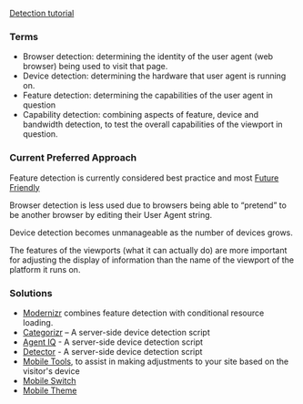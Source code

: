[Detection tutorial](http://www.html5rocks.com/en/tutorials/detection)

### Terms

* Browser detection: determining the identity of the user agent (web browser) being used to visit that page.
* Device detection: determining the hardware that user agent is running on.
* Feature detection: determining the capabilities of the user agent in question
* Capability detection: combining aspects of feature, device and bandwidth detection, to test the overall capabilities of the viewport in question.

### Current Preferred Approach

Feature detection is currently considered best practice and most [Future Friendly](http://futurefriend.ly/)

Browser detection is less used due to browsers being able to “pretend” to be another browser by editing their User Agent string.

Device detection becomes unmanageable as the number of devices grows.

The features of the viewports (what it can actually do) are more important for adjusting the display of information than the name of the viewport of the platform it runs on.

### Solutions

* [Modernizr](http://www.modernizr.com/) combines feature detection with conditional resource loading.
* [Categorizr](http://www.brettjankord.com/2012/01/16/categorizr-a-modern-device-detection-script/) – A server-side device detection script
* [Agent IQ](http://www.agent-iq.com/) \- A server-side device detection script
* [Detector](http://detector.dmolsen.com/) \- A server-side device detection script
* [Mobile Tools](https://www.drupal.org/project/mobile%5Ftools), to assist in making adjustments to your site based on the visitor's device
* [Mobile Switch](https://www.drupal.org/project/mobile%5Fswitch)
* [Mobile Theme](https://www.drupal.org/project/mobile%5Ftheme)